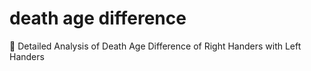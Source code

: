 # death age difference
 	Detailed Analysis of Death Age Difference of Right Handers with Left Handers
